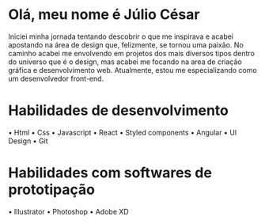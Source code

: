 # Olá, meu nome é Júlio César

Iniciei minha jornada tentando descobrir o que me inspirava e acabei apostando na área de design que, felizmente, se tornou uma paixão. No caminho acabei me envolvendo em projetos dos mais diversos tipos dentro do universo que é o design, mas acabei me focando na area de criação gráfica e desenvolvimento web. Atualmente, estou me especializando como um desenvolvedor front-end.

# Habilidades de desenvolvimento

• Html
• Css
• Javascript
• React
• Styled components
• Angular
• UI Design
• Git

# Habilidades com softwares de prototipação

• Illustrator 
• Photoshop
• Adobe XD

